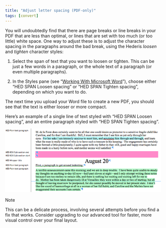 ```yaml
---
title: "Adjust letter spacing (PDF-only)"
tags: [convert]
---
```

 
<html><body><section data-type="chapter" class="hsecchapter" data-hederis-type="hsecchapter" id="adjust-line-breaks" data-pi-attrs="id: adjust-line-breaks; data-tags: convert;" role="doc-chapter" data-tags="convert" data-author-name=" " data-book-title=" " title="Adjust letter spacing (PDF-only)"><p class="hblkp" data-hederis-type="hblkp" id="phZhbMupk">You will undoubtedly find that there are page breaks or line breaks in your PDF that are less than optimal, or lines that are set with too much (or too little) white space. One way to adjust these is to adjust the character spacing in the paragraphs around the bad break, using the Hederis <em data-hederis-type="hspanem" id="pWOy4oCHs">loosen</em> and <em class="hspanem" data-hederis-type="hspanem" id="pF4AkoLMl">tighten</em> character styles:</p><ol class="hwprnumlist" data-hederis-type="hwprnumlist" id="pPrlD9Ji3"><li class="hblkoli" data-hederis-type="hblkoli" id="lia0IqnBEv"><p class="hblkoli" data-hederis-type="hblklip" id="pkLr3jppj">Select the span of text that you want to loosen or tighten. This can be just a few words in a paragraph, or the whole text of a paragraph (or even multiple paragraphs). </p></li><li class="hblkoli" data-hederis-type="hblkoli" id="lin9xyI1pf"><p class="hblkoli" data-hederis-type="hblklip" id="polO3iIrd">In the Styles pane (see &#8220;<a href="{% link _docs/fine-tune-styles.md %}" class="hspana" data-hederis-type="hspana" id="pBiRJpdvU">Working With Microsoft Word</a>&#8221;), choose either &#8220;HED SPAN Loosen spacing&#8221; or &#8220;HED SPAN Tighten spacing&#8221;, depending on which you want to do.</p></li></ol><p class="hblkp" data-hederis-type="hblkp" id="pAwMpGPaC">The next time you upload your Word file to create a new PDF, you should see that the text is either looser or more compact.</p><p class="hblkp" data-hederis-type="hblkp" id="pCIQ6t3iM">Here&#8217;s an example of a single line of text styled with &#8220;HED SPAN Loosen spacing&#8221;, and an entire paragraph styled with &#8220;HED SPAN Tighten spacing&#8221;.</p><img data-hederis-type="hblkimg" class="hblkimg" id="pnIKldMxA" src="/images/loosetight1.png" data-img-src="/images/loosetight1.png"/><aside class="hwprbox box" data-hederis-type="hwprbox" id="pKdCCKcet" data-type="sidebar"><p class="hblktype" data-hederis-type="hblktype" id="pgx9KM3Mz">Note</p><p class="hblkp" data-hederis-type="hblkp" id="pOU0zVY3Z">This can be a delicate process, involving several attempts before you find a fix that works. Consider upgrading to our advanced tool for faster, more visual control over your final layout.</p></aside></section></body></html>
